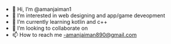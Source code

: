 - 👋 Hi, I’m @amanjaiman1
- 👀 I’m interested in web designing and app/game deveopment
- 🌱 I’m currently learning kotlin and c++
- 💞️ I’m looking to collaborate on 
- 📫 How to reach me -amanjaiman890@gmail.com

<!---
amanjaiman1/amanjaiman1 is a ✨ special ✨ repository because its `README.md` (this file) appears on your GitHub profile.
You can click the Preview link to take a look at your changes.
--->
